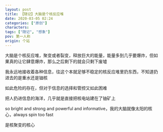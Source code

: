 ```yaml
---
layout: post
title: 【随记】大脑是个核反应堆
date: 2020-03-05 02:24
categories: ["原创"]
characters: 
tags: ["随记", "想象"]
pov: 第一人称
origin: 个站
---
```


大脑是个核反应堆，聚变或者裂变，释放巨大的能量，能量多到几乎要爆炸，但如果真的让它肆意爆炸，那么之后剩下的就会只剩下废墟

我永远地接收着各种信息，往这个本就足够不稳定的核反应堆里扔东西，不知道扔进去的是重水还是铀核

如此危险的存在，但对于信息的选择和管控又如此困难

把人扔进信息的海洋，几乎就是直接把核电站建在了铀矿上

so bright and strong and powerful and informative，我的大脑就像太阳的核心，always spin too fast

是核聚变的核心

